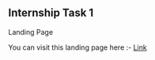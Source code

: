 ## Internship Task 1
Landing Page

<p>You can visit this landing page here :- <a href="https://www.octanet-landing-page.vercel.app">Link</a></p>
